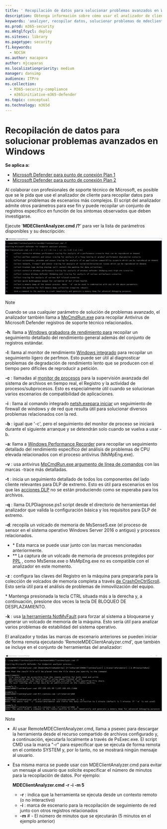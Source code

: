 ```yaml
---
title: ' Recopilación de datos para solucionar problemas avanzados en Windows'
description: Obtenga información sobre cómo usar el analizador de cliente para recopilar datos para escenarios complejos de solución de problemas
keywords: 'analzyer, recopilar datos, solucionar problemas de mdeclientanalyzer, solución de problemas avanzada'
ms.prod: m365-security
ms.mktglfcycl: deploy
ms.sitesec: library
ms.pagetype: security
f1.keywords:
  - NOCSH
ms.author: macapara
author: mjcaparas
ms.localizationpriority: medium
manager: dansimp
audience: ITPro
ms.collection:
  - M365-security-compliance
  - m365initiative-m365-defender
ms.topic: conceptual
ms.technology: m365d
---
```


# <a name="data-collection-for-advanced-troubleshooting-on-windows"></a> Recopilación de datos para solucionar problemas avanzados en Windows

**Se aplica a:**
- [Microsoft Defender para punto de conexión Plan 1](https://go.microsoft.com/fwlink/p/?linkid=2154037)
- [Microsoft Defender para punto de conexión Plan 2](https://go.microsoft.com/fwlink/p/?linkid=2154037)

Al colaborar con profesionales de soporte técnico de Microsoft, es posible que se le pida que use el analizador de cliente para recopilar datos para solucionar problemas de escenarios más complejos. El script del analizador admite otros parámetros para ese fin y puede recopilar un conjunto de registros específico en función de los síntomas observados que deben investigarse.

Ejecute '**MDEClientAnalyzer.cmd /?**' para ver la lista de parámetros disponibles y su descripción:

![Imagen de los parámetros del analizador de cliente en la línea de comandos.](images/d89a1c04cf8441e4df72005879871bd0.png)

> [!NOTE]
> Cuando se usa cualquier parámetro de solución de problemas avanzado, el analizador también llama a [MpCmdRun.exe](/microsoft-365/security/defender-endpoint/command-line-arguments-microsoft-defender-antivirus) para recopilar Antivirus de Microsoft Defender registros de soporte técnico relacionados.

**-h**: llama a [Windows grabadora de rendimiento para](/windows-hardware/test/wpt/wpr-command-line-options) recopilar un seguimiento detallado del rendimiento general además del conjunto de registros estándar.

**-l**: llama al monitor de rendimiento [Windows integrado](/windows-server/remote/remote-desktop-services/rds-rdsh-performance-counters) para recopilar un seguimiento ligero de perfmon. Esto puede ser útil al diagnosticar problemas de degradación de rendimiento lento que se producen con el tiempo pero difíciles de reproducir a petición.

**-c** : llamadas al [monitor de procesos](/sysinternals/downloads/procmon) para la supervisión avanzada del sistema de archivos en tiempo real, el Registro y la actividad de procesos/subprocesos. Esto es especialmente útil cuando se solucionan varios escenarios de compatibilidad de aplicaciones.

**-i** : llama al comando integrado [netsh.exepara iniciar](/windows/win32/winsock/netsh-exe) un seguimiento de firewall de windows y de red que resulta útil para solucionar diversos problemas relacionados con la red.

**-b** : igual que '-c', pero el seguimiento del monitor de proceso se iniciará durante el siguiente arranque y se detendrán solo cuando se vuelva a usar -b.

**-a**: llama a [Windows Performance Recorder](/windows-hardware/test/wpt/wpr-command-line-options) para recopilar un seguimiento detallado del rendimiento específico del análisis de problemas de CPU elevada relacionados con el proceso antivirus (MsMpEng.exe).

**-v** : usa antivirus [MpCmdRun.exe argumento de línea de comandos](/windows/security/threat-protection/microsoft-defender-antivirus/command-line-arguments-microsoft-defender-antivirus) con las marcas -trace más detalladas.

**-t** : inicia un seguimiento detallado de todos los componentes del lado cliente relevantes para DLP de extremo. Esto es útil para escenarios en los que las [acciones DLP](/microsoft-365/compliance/endpoint-dlp-learn-about#endpoint-activities-you-can-monitor-and-take-action-on) no se están produciendo como se esperaba para los archivos.

**-q** : llama DLPDiagnose.ps1 script desde el directorio de herramientas del analizador que valida la configuración básica y los requisitos para DLP de extremo.

**-d**: recopila un volcado de memoria de MsSenseS.exe (el proceso de sensor en el sistema operativo Windows Server 2016 o antiguo) y procesos relacionados.

- \* Esta marca se puede usar junto con las marcas mencionadas anteriormente.
- \*\* La captura de un volcado de memoria de procesos protegidos por [PPL](/windows-hardware/drivers/install/early-launch-antimalware) , como MsSense.exe o MsMpEng.exe no es compatible con el analizador en este momento.

**-z** : configura las claves del Registro en la máquina para prepararla para la colección de volcados de memoria completa a través [de CrashOnCtrlScroll](/windows-hardware/drivers/debugger/forcing-a-system-crash-from-the-keyboard). Esto sería útil para el análisis de problemas de inmovilización del equipo.

\* Mantenga presionada la tecla CTRL situada más a la derecha y, a continuación, presione dos veces la tecla DE BLOQUEO DE DESPLAZAMIENTO.

**-k** : usa [la herramienta NotMyFault](/sysinternals/downloads/notmyfault) para forzar al sistema a bloquearse y generar un volcado de memoria de la máquina. Esto sería útil para analizar varios problemas de estabilidad del sistema operativo.

El analizador y todas las marcas de escenario anteriores se pueden iniciar de forma remota ejecutando 'RemoteMDEClientAnalyzer.cmd', que también se incluye en el conjunto de herramientas del analizador:

![Imagen de la línea de comandos con información del analizador.](images/57cab9d82d08f672a92bf9e748ac9572.png)

> [!NOTE]
>
> - Al usar RemoteMDEClientAnalyzer.cmd, llama a psexec para descargar la herramienta desde el recurso compartido de archivos configurado y, a continuación, ejecutarla localmente a través de PsExec.exe.
    El script CMD usa la marca "-r" para especificar que se ejecuta de forma remota en el contexto SYSTEM y, por lo tanto, no se mostrará ningún mensaje al usuario.
> - Esa misma marca se puede usar con MDEClientAnalyzer.cmd para evitar un mensaje al usuario que solicite especificar el número de minutos para la recopilación de datos. Por ejemplo:
>
>    **MDEClientAnalyzer.cmd -r -i -m 5**
>
>   - **-r** : indica que la herramienta se ejecuta desde un contexto remoto (o no interactivo)
>   - **-i** : marca de escenario para la recopilación de seguimiento de red junto con otros registros relacionados
>   - **-m** \# - El número de minutos que se ejecutarán (5 minutos en el ejemplo anterior)
